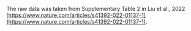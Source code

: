 The raw data was taken from Supplementary Table 2 in Liu et al., 2022 [https://www.nature.com/articles/s41392-022-01137-1](https://www.nature.com/articles/s41392-022-01137-1).
